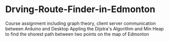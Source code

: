 # Drving-Route-Finder-in-Edmonton
Course assignment including graph theory, client server communication between Arduino and Desktop
Appling the Dijstra's Algorithm and Min Heap to find the shorest path between two points on the map of Edmonton

